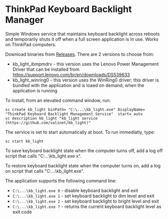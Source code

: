 # ThinkPad Keyboard Backlight Manager
Simple Windows service that maintains keyboard backlight across reboots and temporarily shuts it off when a full screen application is in use. Works on ThinkPad computers.

Download binaries from [Releases](https://github.com/valinet/kb_light/releases). There are 2 versions to choose from:
* kb_light_ibmpmdrv - this version uses the Lenovo Power Management Driver that can be installed from https://support.lenovo.com/br/en/downloads/DS539633
* kb_light_winring0 - this version uses the WinRing0 driver; this driver is bundled with the application and is loaed on demand, when the application is running

To install, from an elevated command window, run:

```
sc create kb_light binPath= "C:\...\kb_light.exe" DisplayName= "ThinkPad Keyboard Backlight Management Service"  start= auto
sc description kb_light "kb_light service (https://github.com/valinet/kb_light)"
```

The service is set to start automatically at boot. To run immediatly, type:

```
sc start kb_light
```

To save keyboard backlight state when the computer turns off, add a log off script that calls "C:\...\kb_light.exe x".

To restore keyboard backlight state when the computer turns on, add a log on script that calls "C:\...\kb_light.exe".

The application supports the following command line:

* ``C:\...\kb_light.exe 0`` - disable keyboard backlight and exit
* ``C:\...\kb_light.exe 1`` - set keyboard backlight to dim level and exit
* ``C:\...\kb_light.exe 2`` - set keyboard backlight to bright level and exit
* ``C:\...\kb_light.exe ?`` - returns the current keyboard backlight level as exit code